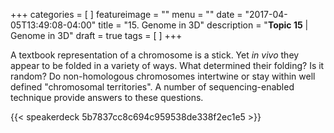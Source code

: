 +++
categories = [
]
featureimage = ""
menu = ""
date = "2017-04-05T13:49:08-04:00"
title = "15. Genome in 3D"
description = "**Topic 15** | Genome in 3D"
draft = true
tags = [
]
+++

A textbook representation of a chromosome is a stick. Yet *in vivo* they appear to be folded in a variety of ways. What determined their folding? Is it random? Do non-homologous chromosomes intertwine or stay within well defined "chromosomal territories". A number of sequencing-enabled technique provide answers to these questions.

{{< speakerdeck 5b7837cc8c694c959538de338f2ec1e5 >}}
